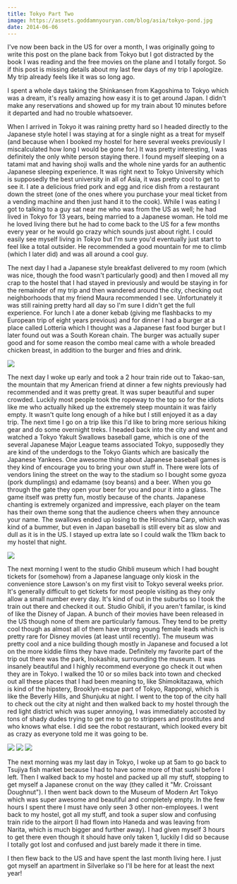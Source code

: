 ```yaml
---
title: Tokyo Part Two
image: https://assets.goddamnyouryan.com/blog/asia/tokyo-pond.jpg
date: 2014-06-06
---
```

I've now been back in the US for over a month, I was originally going to write this post on the plane back from Tokyo but I got distracted by the book I was reading and the free movies on the plane and I totally forgot. So if this post is missing details about my last few days of my trip I apologize. My trip already feels like it was so long ago.

I spent a whole days taking the Shinkansen from Kagoshima to Tokyo which was a dream, it's really amazing how easy it is to get around Japan. I didn't make any reservations and showed up for my train about 10 minutes before it departed and had no trouble whatsoever.

When I arrived in Tokyo it was raining pretty hard so I headed directly to the Japanese style hotel I was staying at for a single night as a treat for myself (and because when I booked my hostel for here several weeks previously I miscalculated how long I would be gone for.) It was pretty interesting, I was definitely the only white person staying there. I found myself sleeping on a tatami mat and having shoji walls and the whole nine yards for an authentic Japanese sleeping experience. It was right next to Tokyo University which is supposedly the best university in all of Asia, it was pretty cool to get to see it. I ate a delicious fried pork and egg and rice dish from a restaurant down the street (one of the ones where you purchase your meal ticket from a vending machine and then just hand it to the cook). While I was eating I got to talking to a guy sat near me who was from the US as well; he had lived in Tokyo for 13 years, being married to a Japanese woman. He told me he loved living there but he had to come back to the US for a few months every year or he would go crazy which sounds just about right. I could easily see myself living in Tokyo but I'm sure you'd eventually just start to feel like a total outsider. He recommended a good mountain for me to climb (which I later did) and was all around a cool guy.

The next day I had a Japanese style breakfast delivered to my room (which was nice, though the food wasn't particularly good) and then I moved all my crap to the hostel that I had stayed in previously and would be staying in for the remainder of my trip and then wandered around the city, checking out neighborhoods that my friend Maura recommended I see. Unfortunately it was still raining pretty hard all day so I'm sure I didn't get the full experience. For lunch I ate a doner kebab (giving me flashbacks to my European trip of eight years previous) and for dinner I had a burger at a place called Lotteria which  I thought was a Japanese fast food burger but I later found out was a South Korean chain. The burger was actually super good and for some reason the combo meal came with a whole breaded chicken breast, in addition to the burger and fries and drink.

![](https://assets.goddamnyouryan.com/blog/asia/tokyo-takaosan.jpg)

The next day I woke up early and took a 2 hour train ride out to Takao-san, the mountain that my American friend at dinner a few nights previously had recommended and it was pretty great. It was super beautiful and super crowded. Luckily most people took the ropeway to the top so for the idiots like me who actually hiked up the extremely steep mountain it was fairly empty. It wasn't quite long enough of a hike but I still enjoyed it as a day trip. The next time I go on a trip like this I'd like to bring more serious hiking gear and do some overnight treks. I headed back into the city and went and watched a Tokyo Yakult Swallows baseball game, which is one of the several Japanese Major League teams associated Tokyo, supposedly they are kind of the underdogs to the Tokyo Giants which are basically the Japanese Yankees. One awesome thing about Japanese baseball games is they kind of encourage you to bring your own stuff in. There were lots of vendors lining the street on the way to the stadium so I bought some gyoza (pork dumplings) and edamame (soy beans) and a beer. When you go through the gate they open your beer for you and pour it into a glass. The game itself was pretty fun, mostly because of the chants. Japanese chanting is extremely organized and impressive, each player on the team has their own theme song that the audience cheers when they announce your name. The swallows ended up losing to the Hiroshima Carp, which was kind of a bummer, but even in Japan baseball is still every bit as slow and dull as it is in the US. I stayed up extra late so I could walk the 11km back to my hostel that night.

![](https://assets.goddamnyouryan.com/blog/asia/tokyo-swallows.jpg)

The next morning I went to the studio Ghibli museum which I had bought tickets for (somehow) from a Japanese language only kiosk in the convenience store Lawson's on my first visit to Tokyo several weeks prior. It's generally difficult to get tickets for most people visiting as they only allow a small number every day. It's kind of out in the suburbs so I took the train out there and checked it out. Studio Ghibli, if you aren't familar, is kind of like the Disney of Japan. A bunch of their movies have been released in the US though none of them are particularly famous. They tend to be pretty cool though as almost all of them have strong young female leads which is pretty rare for Disney movies (at least until recently). The museum was pretty cool and a nice building though mostly in Japanese and focused a lot on the more kiddie films they have made. Definitely my favorite part of the trip out there was the park, Inokashira, surrounding the museum. It was insanely beautiful and I highly recommend everyone go check it out when they are in Tokyo. I walked the 10 or so miles back into town and checked out all these places that I had been meaning to, like Shimokitazawa, which is kind of the hipstery, Brooklyn-esque part of Tokyo, Rappongi, which is like the Beverly Hills, and Shunjuku at night. I went to the top of the city hall to check out the city at night and then walked back to my hostel through the red light district which was super annoying, I was immediately accosted by tons of shady dudes trying to get me to go to strippers and prostitutes and who knows what else. I did see the robot restaurant, which looked every bit as crazy as everyone told me it was going to be.

![](https://assets.goddamnyouryan.com/blog/asia/tokyo-ghibli.jpg)
![](https://assets.goddamnyouryan.com/blog/asia/tokyo-inokashira.jpg)
![](https://assets.goddamnyouryan.com/blog/asia/tokyo-inokashira-two.jpg)

The next morning was my last day in Tokyo, I woke up at 5am to go back to Tsujiya fish market because I had to have some more of that sushi before I left. Then I walked back to my hostel and packed up all my stuff, stopping to get myself a Japanese cronut on the way (they called it "Mr. Croissant Doughnut"). I then went back down to the Museum of Modern Art Tokyo which was super awesome and beautiful and completely empty. In the few hours I spent there I must have only seen 3 other non-employees.  I went back to my hostel, got all my stuff, and took a super slow and confusing train ride to the airport (I had flown into Haneda and was leaving from Narita, which is much bigger and further away). I had given myself 3 hours to get there even though it should have only taken 1, luckily I did so because I totally got lost and confused and just barely made it there in time.

I then flew back to the US and have spent the last month living here. I just got myself an apartment in Silverlake so I'll be here for at least the next year!
